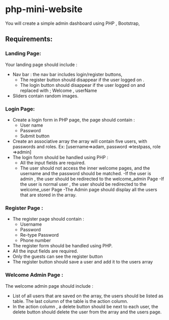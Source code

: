 # php-mini-website

You will create a simple admin dashboard using PHP , Bootstrap,
## Requirements: 
### Landing Page:
Your landing page should include :
- Nav bar : the nav bar includes login/register buttons, 
    - The register button should disappear if the user logged on .
     - The login button should disappear if the user logged on and replaced with ; Welcome , userName
- Sliders contain random images.
### Login Page:
- Create a login form in PHP page, the page should contain :
  - User name
  - Password
  - Submit button 
- Create an associative array the array will contain five users, with passwords and roles. Ex: [username=>adam, password =>testpass, role =>admin]
- The login form should be handled using PHP : 
    - All the input fields are required. 
    - The user should not access the inner welcome pages, and the username and the password should be matched.
         -If the user is admin , the user should be redirected to the welcome_admin Page
         -If the user is normal user , the user should be redirected to the welcome_user Page 
-The Admin page should display all the users that are stored in the array.
### Register Page :
- The register page should contain  :
  - Username 
  - Password
  - Re-type Password 
  - Phone number 
- The register form should be handled using PHP.
- All the input fields are required. 
- Only the guests can  see the register button 
- The register button should save a user and add it to the users array

### Welcome Admin Page :
The welcome admin page should include : 
- List of all users that are saved on the array, the users should be listed as table. The last column of the table is the action column.
- In the action column , a delete button should be next to each user, the delete button should delete the user from the  array and the users page. 



